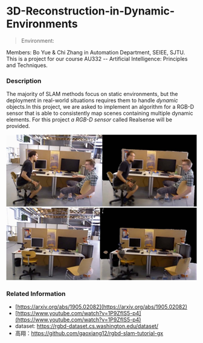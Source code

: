 # 3D-Reconstruction-in-Dynamic-Environments
> Environment: 

Members: Bo Yue & Chi Zhang in Automation Department, SEIEE, SJTU.  
This is a project for our course AU332 -- Artificial Intelligence: Principles and Techniques. 

### Description
The majority of SLAM methods focus on static environments, but the deployment in real-world situations requires them to handle _dynamic_ objects.In this project, we are asked to implement an algorithm for a RGB-D sensor that is able to consistently map scenes containing multiple dynamic elements. For this project _a RGB-D sensor_ called Realsense will be provided.

![3D Reconstruction](./project-1.jpg)
![3D Reconstruction](./project-2.jpg)

### Related Information
- [https://arxiv.org/abs/1905.02082](https://arxiv.org/abs/1905.02082)
- [https://www.youtube.com/watch?v=1P9ZfIS5-p4](https://www.youtube.com/watch?v=1P9ZfIS5-p4)
- dataset: https://rgbd-dataset.cs.washington.edu/dataset/ 
- 高翔：https://github.com/gaoxiang12/rgbd-slam-tutorial-gx  
